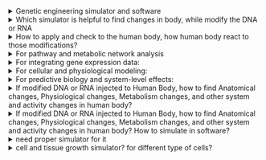 <details>
  <summary>Genetic engineering simulator and software</summary>

Genetic engineering simulators and software tools are designed to aid in the design, simulation, and analysis of genetic modifications. Here are some popular options across different applications:

### 1. **Gene Design and Cloning Tools**
- [**Benchling**](https://www.benchling.com/): A comprehensive platform for life sciences R&D that offers tools for sequence design, CRISPR guide design, and molecular cloning.
- [**SnapGene**](https://www.snapgene.com/): Allows for the visualization, simulation, and documentation of molecular biology procedures, including cloning and PCR.
- [**Geneious**](https://www.geneious.com/): Provides an integrated suite of tools for molecular biology and NGS analysis.

### 2. **CRISPR Design Tools**
- [**CRISPR-Cas9**](https://www.idtdna.com/site/order/designtool/index/CRISPR_SEQUENCE): Tools like CRISPRdirect and CHOPCHOP provide resources for designing guide RNAs for CRISPR experiments.
- **Benchling CRISPR**: Offers design and analysis of CRISPR experiments within the Benchling platform.

### 3. **Pathway and Genome Engineering**
- [**CellDesigner**](https://www.celldesigner.org/): A modeling tool for biochemical networks that allows users to draw, simulate, and analyze gene-regulatory and biochemical networks.
- [**SynBioCAD**](https://synbio-tech.com/services/): A tool for synthetic biology and metabolic engineering, facilitating the design and simulation of genetic circuits and pathways.

### 4. **Bioinformatics and Sequence Analysis**
- [**Biopython**](https://biopython.org/): An open-source collection of tools for biological computation written in Python.
- [**BLAST (Basic Local Alignment Search Tool)**](https://blast.ncbi.nlm.nih.gov/Blast.cgi): Helps find regions of similarity between biological sequences, useful for identifying gene function and evolutionary relationships.

### 5. **Simulation and Modeling**
- [**COPASI (Complex Pathway Simulator)**](https://copasi.org/): A software application for modeling and simulation of biochemical networks and their dynamics.
- [**PySCeS (Python Simulator for Cellular Systems)**](https://pysces.sourceforge.net/): A Python-based simulator for the analysis of cellular systems and biochemical networks.

### 6. **Metabolic Engineering**
- [**COBRA Toolbox**](https://opencobra.github.io/cobratoolbox/stable/index.html): MATLAB-based software for constraint-based reconstruction and analysis of biological networks.
- [**KBase**](https://www.kbase.us/): An integrated, extensible system designed to help users predict and understand the function of biological systems.

### 7. **Whole-Genome Synthesis and Assembly**
- [**Gibson Assembly® Software**](https://nebuilder.neb.com/): Facilitates the design and assembly of large DNA constructs using the Gibson Assembly method.

### 8. **Education and Outreach**
- [**Genome Compiler**](https://scolary.com/tools/genome-compiler): An intuitive genetic design platform that allows for the visualization and manipulation of genetic sequences.

### Choosing the Right Tool
The best tool for you will depend on the specific needs of your project, such as the type of organism you are working with, the complexity of the genetic modifications, and whether you need to integrate with other lab management tools. Many of these platforms offer free trials or academic licenses, so you can explore them to find the best fit for your needs.



</details>

<details>
  <summary>Which simulator is helpful to find changes in body, while modify the DNA or RNA</summary>

For simulating the effects of DNA or RNA modifications on an organism's body, several specialized tools and simulators can help predict and analyze the biological impact. These tools often focus on gene expression, protein function, metabolic pathways, and whole-body physiological responses. Here are some advanced options that might be useful:

### 1. [**COPASI (Complex Pathway Simulator)**](https://copasi.org/)
- **Features**: COPASI is used for simulating and analyzing biochemical networks. It can model gene expression, metabolic networks, and signaling pathways, which helps predict how genetic modifications might affect cellular functions.
- **Applications**: Suitable for detailed pathway analysis and understanding the impact of genetic changes on metabolic functions.

### 2. [**CellDesigner**](https://www.celldesigner.org/)
- **Features**: CellDesigner allows the construction and simulation of complex biological networks, including gene regulatory networks and metabolic pathways. It can visualize the dynamic changes in these networks.
- **Applications**: Useful for visualizing and simulating the impact of DNA/RNA modifications on cellular and metabolic processes.

### 3. [**Cytoscape**](https://cytoscape.org/)
- **Features**: Cytoscape is an open-source software platform for visualizing complex networks and integrating these with various types of data. It is often used for gene expression and pathway analysis.
- **Applications**: Ideal for integrating genetic modification data with biological networks to predict changes in cellular behavior.

### 4. [**GeneNet**](https://strimmerlab.github.io/software/genenet/)
- **Features**: GeneNet provides tools for modeling and simulating genetic and metabolic networks. It includes capabilities for network inference and dynamic simulation.
- **Applications**: Helps predict the impact of genetic modifications on metabolic and regulatory networks.

### 5. [**Virtual Cell (VCell)**](https://vcell.org/)
- **Features**: VCell is a computational framework for modeling and simulating cell biology. It can model biochemical reactions and cellular processes at multiple scales.
- **Applications**: Used for understanding the effects of genetic modifications on cellular physiology.

### 6. [**SimBiology (MATLAB)**](https://in.mathworks.com/products/simbiology.html)
- **Features**: SimBiology provides a graphical environment and programmatic tools for modeling, simulating, and analyzing dynamic systems, including pharmacokinetic/pharmacodynamic (PK/PD) models and systems biology models.
- **Applications**: Useful for modeling the effects of genetic changes on drug responses and cellular dynamics.

### 7. [**KBase**](https://www.kbase.us/)
- **Features**: KBase is an integrated platform for predictive biology, allowing users to build models of cellular and metabolic functions and simulate the impact of genetic changes.
- **Applications**: Suitable for predicting changes in metabolic pathways and understanding the system-level effects of genetic modifications.

### 8. [**SBML (Systems Biology Markup Language) Tools**](https://sbml.org/)
- **Features**: A range of tools that support SBML, such as COPASI, VCell, and others, enable the creation and simulation of computational models of biological processes.
- **Applications**: Facilitates detailed simulation and analysis of genetic and biochemical networks.

### Choosing the Right Tool
The best choice depends on the specific requirements of your project:

- **For pathway and metabolic network analysis**: COPASI, CellDesigner, and GeneNet are excellent choices.
- **For integrating gene expression data**: Cytoscape is a powerful tool.
- **For cellular and physiological modeling**: VCell and SimBiology offer comprehensive frameworks.
- **For predictive biology and system-level effects**: KBase provides extensive resources.

These tools often require some level of expertise in computational biology and bioinformatics. Many of them offer tutorials and documentation to help users get started. Additionally, some platforms like SimBiology and KBase offer more user-friendly interfaces and comprehensive support, which can be beneficial for beginners.

</details>

<details>
<summary>How to apply and check to the human body, how human body react to those modifications?</summary>



To apply and check how the human body reacts to genetic modifications, a multi-step process involving computational tools, experimental validation, and ethical considerations is necessary. Here’s a detailed approach:

### 1. **In Silico Modeling and Simulation**
Start with computational tools to predict the effects of genetic modifications:

- **Pathway Analysis**: Use tools like **COPASI** and **CellDesigner** to model the biochemical pathways affected by the genetic modifications.
- **Gene Expression Analysis**: Use tools like **Cytoscape** to integrate gene expression data and predict changes in cellular behavior.
- **Whole-Body Simulation**: Platforms like **Physiome Model Repository** can be used for multi-scale modeling of human physiology.

### 2. **In Vitro Studies**
Validate the computational predictions using cell cultures:

- **CRISPR-Cas9**: Apply CRISPR technology to make the genetic modifications in human cell lines.
- **Gene Expression Profiling**: Use RNA sequencing (RNA-Seq) to analyze changes in gene expression.
- **Functional Assays**: Perform biochemical assays to check for changes in protein activity, metabolic flux, and cellular functions.

### 3. **In Vivo Studies**
For a more comprehensive understanding, animal models are often used before human trials:

- **Transgenic Models**: Create genetically modified animals (like mice) that carry the same modifications.
- **Phenotypic Analysis**: Study the physiological and behavioral changes in these models.
- **Toxicology Studies**: Assess the safety and potential side effects.

### 4. **Ex Vivo Studies**
Using human tissues and organoids can provide insights closer to actual human reactions:

- **Organoids and Tissue Engineering**: Grow human tissues or organoids with the genetic modifications.
- **Functional Testing**: Analyze how these tissues/organoids behave and respond to various stimuli.

### 5. **Clinical Trials**
The final step involves testing in humans, which is done in tightly regulated phases:

- **Phase 0 and I Trials**: Small groups of healthy volunteers or patients receive the modification to assess safety, dosage, and side effects.
- **Phase II Trials**: A larger group of patients to assess the efficacy and further evaluate safety.
- **Phase III Trials**: Large-scale testing to confirm effectiveness, monitor side effects, and compare with standard treatments.
- **Phase IV Trials**: Post-marketing studies to gather more information on risks, benefits, and optimal use.

### Ethical and Regulatory Considerations
Throughout this process, ethical and regulatory approvals are crucial:

- **Institutional Review Boards (IRB)**: Ensure ethical standards are met in clinical research.
- **Regulatory Agencies**: Obtain approval from bodies like the FDA (Food and Drug Administration) in the USA or EMA (European Medicines Agency) in Europe.
- **Informed Consent**: Ensure participants are fully informed about the study and provide consent.

### Specific Tools and Platforms for Human Application
- **SimBiology (MATLAB)**: For pharmacokinetic/pharmacodynamic (PK/PD) modeling.
- **Human Physiome Project**: For comprehensive models of human body systems.
- **KBase**: For integrated predictive biology and system-level analysis.

### Steps to Apply and Check Genetic Modifications
1. **Design the Modification**: Use bioinformatics tools to design and simulate the genetic modification.
2. **Validate In Silico Predictions**: Conduct in vitro experiments to validate predictions.
3. **Perform Animal Testing**: Use animal models to study systemic effects and safety.
4. **Use Human Tissues/Organoids**: Study human-like systems in controlled environments.
5. **Conduct Clinical Trials**: Progress through phases of clinical trials with rigorous monitoring.
6. **Analyze Data**: Use statistical and computational tools to analyze results and refine models.

### Conclusion
By combining computational simulations with rigorous experimental validation and ethical clinical trials, we can systematically assess how genetic modifications impact the human body. This approach ensures both the efficacy and safety of genetic engineering applications in humans.

</details>

<details>
  <summary>For pathway and metabolic network analysis</summary>

Pathway and metabolic network analysis are essential tools in systems biology and bioinformatics. They help understand the complex interactions and biochemical pathways within a cell or organism. Here are the key steps and tools involved in pathway and metabolic network analysis:

### Key Steps in Pathway and Metabolic Network Analysis

1. **Data Collection**:
   - Gather experimental data, such as gene expression profiles, metabolomics data, or proteomics data.
   - Use databases like KEGG, Reactome, BioCyc, and MetaCyc to obtain pathway and metabolic network information.

2. **Data Preprocessing**:
   - Normalize and preprocess the data to ensure it is suitable for analysis.
   - Filter out noise and irrelevant data points.

3. **Mapping to Pathways**:
   - Map the experimental data to known pathways using tools like KEGG Mapper or Reactome Pathway Browser.
   - Identify which genes, proteins, or metabolites are involved in specific pathways.

4. **Network Construction**:
   - Construct a metabolic network using the mapped data. Nodes represent metabolites, genes, or proteins, and edges represent biochemical reactions.
   - Use software like Cytoscape or NetworkX to visualize and analyze the network.

5. **Network Analysis**:
   - Perform topological analysis to understand the structure and properties of the network (e.g., centrality, modularity, and shortest paths).
   - Identify key nodes and interactions that play significant roles in the network.

6. **Pathway Enrichment Analysis**:
   - Conduct enrichment analysis to determine if certain pathways are overrepresented in your data.
   - Use tools like GSEA (Gene Set Enrichment Analysis) or DAVID (Database for Annotation, Visualization, and Integrated Discovery).

7. **Dynamic Simulation and Modeling**:
   - Build dynamic models to simulate the behavior of metabolic networks over time.
   - Use software like COPASI (COmplex PAthway SImulator) or CellDesigner for kinetic modeling and simulation.

8. **Validation and Interpretation**:
   - Validate findings using additional experimental data or literature.
   - Interpret the biological significance of the results in the context of the research question.

### Tools for Pathway and Metabolic Network Analysis

1. **KEGG (Kyoto Encyclopedia of Genes and Genomes)**:
   - Provides comprehensive pathway maps and tools for pathway mapping and enrichment analysis.
   - [KEGG Mapper](https://www.genome.jp/kegg/mapper.html)

2. **Reactome**:
   - A database of biological pathways, offering tools for pathway browsing and analysis.
   - [Reactome Pathway Browser](https://reactome.org/PathwayBrowser/)

3. **BioCyc and MetaCyc**:
   - Databases of metabolic pathways and genomes from various organisms.
   - [BioCyc](https://biocyc.org/), [MetaCyc](https://metacyc.org/)

4. **Cytoscape**:
   - An open-source software platform for visualizing complex networks and integrating them with attribute data.
   - [Cytoscape](https://cytoscape.org/)

5. **NetworkX**:
   - A Python library for the creation, manipulation, and study of complex networks.
   - [NetworkX](https://networkx.github.io/)

6. **GSEA (Gene Set Enrichment Analysis)**:
   - A computational method to determine if a predefined set of genes shows statistically significant differences between two biological states.
   - [GSEA](https://www.gsea-msigdb.org/gsea/index.jsp)

7. **DAVID (Database for Annotation, Visualization, and Integrated Discovery)**:
   - Provides a comprehensive set of functional annotation tools for understanding the biological meaning behind large lists of genes.
   - [DAVID](https://david.ncifcrf.gov/)

8. **COPASI (COmplex PAthway SImulator)**:
   - A software application for the simulation and analysis of biochemical networks and their dynamics.
   - [COPASI](http://copasi.org/)

9. **CellDesigner**:
   - A modeling tool for biochemical networks that allows graphical representation and simulation.
   - [CellDesigner](http://www.celldesigner.org/)

### Practical Workflow Example

1. **Obtain experimental data** (e.g., gene expression data from RNA-Seq).
2. **Preprocess the data** to filter out noise and normalize expression levels.
3. **Map the data to pathways** using KEGG Mapper or Reactome Pathway Browser.
4. **Construct a metabolic network** using Cytoscape, integrating the pathway information.
5. **Analyze network topology** to identify key nodes and interactions using NetworkX.
6. **Perform pathway enrichment analysis** with GSEA or DAVID to find overrepresented pathways.
7. **Simulate the network dynamics** using COPASI to understand temporal behavior.
8. **Validate findings** through additional experiments or literature review.

By following these steps and utilizing the appropriate tools, you can conduct comprehensive pathway and metabolic network analyses to uncover insights into the biological processes underlying your data.
</details>

<details>
  <summary>For integrating gene expression data:</summary>
  Integrating gene expression data into pathway and metabolic network analysis is a critical step in understanding the functional implications of gene regulation. Here's a detailed guide on how to effectively integrate gene expression data into such analyses:

### Steps for Integrating Gene Expression Data

1. **Data Collection and Preprocessing**:
   - **Collect Gene Expression Data**: Obtain gene expression profiles from experiments like RNA-Seq or microarrays.
   - **Preprocess Data**: Normalize the data (e.g., using TPM, RPKM, or DESeq2 for RNA-Seq data) to ensure comparability across samples. Filter out low-expression genes.

2. **Differential Expression Analysis**:
   - **Identify Differentially Expressed Genes (DEGs)**: Use tools like DESeq2, edgeR, or limma to determine which genes are significantly upregulated or downregulated under different conditions.

3. **Mapping to Pathways**:
   - **Map DEGs to Pathways**: Use databases like KEGG, Reactome, or MetaCyc to find which pathways are associated with your DEGs. Tools like KEGG Mapper and Reactome Pathway Browser can facilitate this process.

4. **Network Construction and Integration**:
   - **Construct a Gene Co-expression Network**: Use tools like WGCNA (Weighted Gene Co-expression Network Analysis) to identify modules of co-expressed genes.
   - **Integrate with Metabolic Networks**: Incorporate the gene expression data into existing metabolic networks to see how changes in gene expression affect metabolic pathways. Cytoscape can be used to overlay gene expression data onto pathway maps.

5. **Pathway Enrichment Analysis**:
   - **Perform Enrichment Analysis**: Determine if specific pathways are overrepresented among the DEGs using tools like GSEA (Gene Set Enrichment Analysis) or DAVID.
   - **Visualize Enrichment Results**: Use bar plots, dot plots, or network diagrams to visualize which pathways are significantly enriched.

6. **Dynamic Simulation and Modeling**:
   - **Simulate Pathway Dynamics**: Use tools like COPASI to model the impact of changes in gene expression on metabolic fluxes and pathway activities.
   - **Identify Key Regulatory Points**: Determine which genes or reactions are critical control points in the pathways.

7. **Validation and Interpretation**:
   - **Validate Results**: Use independent datasets, qPCR, or literature to validate the findings.
   - **Biological Interpretation**: Integrate the results into the broader biological context, understanding how gene expression changes drive cellular behavior.

### Tools for Integrating Gene Expression Data

1. **DESeq2**:
   - For differential gene expression analysis in RNA-Seq data.
   - [DESeq2](https://bioconductor.org/packages/release/bioc/html/DESeq2.html)

2. **edgeR**:
   - For differential expression analysis of RNA-Seq data.
   - [edgeR](https://bioconductor.org/packages/release/bioc/html/edgeR.html)

3. **limma**:
   - For differential expression analysis, especially in microarray data.
   - [limma](https://bioconductor.org/packages/release/bioc/html/limma.html)

4. **KEGG Mapper**:
   - To map gene expression data to KEGG pathways.
   - [KEGG Mapper](https://www.genome.jp/kegg/mapper.html)

5. **Reactome Pathway Browser**:
   - To visualize gene expression data in the context of Reactome pathways.
   - [Reactome Pathway Browser](https://reactome.org/PathwayBrowser/)

6. **Cytoscape**:
   - For network visualization and integration of gene expression data.
   - [Cytoscape](https://cytoscape.org/)

7. **WGCNA (Weighted Gene Co-expression Network Analysis)**:
   - For constructing gene co-expression networks.
   - [WGCNA](https://horvath.genetics.ucla.edu/html/CoexpressionNetwork/Rpackages/WGCNA/)

8. **GSEA (Gene Set Enrichment Analysis)**:
   - For pathway enrichment analysis.
   - [GSEA](https://www.gsea-msigdb.org/gsea/index.jsp)

9. **DAVID (Database for Annotation, Visualization, and Integrated Discovery)**:
   - For functional annotation and pathway enrichment analysis.
   - [DAVID](https://david.ncifcrf.gov/)

10. **COPASI (COmplex PAthway SImulator)**:
    - For dynamic simulation and modeling of biochemical networks.
    - [COPASI](http://copasi.org/)

### Practical Workflow Example

1. **Obtain RNA-Seq Data**:
   - Perform RNA-Seq experiments and obtain raw read counts.
   - Normalize data using DESeq2 or edgeR.

2. **Identify DEGs**:
   - Conduct differential expression analysis to identify upregulated and downregulated genes.

3. **Map DEGs to Pathways**:
   - Use KEGG Mapper to map DEGs to metabolic and signaling pathways.

4. **Construct and Integrate Networks**:
   - Build a gene co-expression network with WGCNA.
   - Overlay gene expression data onto metabolic networks using Cytoscape.

5. **Enrichment Analysis**:
   - Use GSEA or DAVID to find overrepresented pathways among the DEGs.

6. **Simulate Pathway Dynamics**:
   - Model the effects of gene expression changes on pathway activities using COPASI.

7. **Validate and Interpret Results**:
   - Validate key findings through additional experiments.
   - Interpret the biological significance in the context of the research question.

By following these steps and utilizing the appropriate tools, you can effectively integrate gene expression data into pathway and metabolic network analyses, providing deeper insights into the biological processes underlying your data.
</details>


<details>
  <summary>For cellular and physiological modeling:</summary>
  Cellular and physiological modeling involves creating computational models that simulate the behavior of cells and tissues to understand their functions and interactions. These models can range from detailed simulations of biochemical networks within a single cell to complex representations of entire organs or systems.

### Steps for Cellular and Physiological Modeling

1. **Define the Biological Problem**:
   - Clearly state the research question or biological phenomenon you want to model (e.g., cell cycle regulation, signal transduction, organ function).

2. **Data Collection**:
   - Gather relevant experimental data (e.g., gene expression, protein concentrations, metabolic fluxes).
   - Use databases like BioModels, KEGG, and Reactome for pathway and network information.

3. **Model Construction**:
   - **Choose the Modeling Approach**: Select an appropriate modeling framework (e.g., deterministic, stochastic, agent-based).
     - **Deterministic Models**: Use ordinary differential equations (ODEs) for systems where the behavior is well-defined and predictable.
     - **Stochastic Models**: Use for systems with inherent randomness, employing methods like Gillespie’s algorithm.
     - **Agent-Based Models**: Simulate interactions of individual agents (cells) to observe emergent behaviors.
   - **Define Model Components**: Identify key components (e.g., genes, proteins, metabolites) and their interactions.
   - **Parameter Estimation**: Determine parameters (e.g., reaction rates, binding affinities) from literature or experimental data.

4. **Model Implementation**:
   - **Software Tools**: Use specialized software for model implementation.
     - **COPASI**: For constructing and simulating biochemical networks.
     - **CellDesigner**: For graphical representation and simulation of biochemical networks.
     - **SBML (Systems Biology Markup Language)**: A standard for representing computational models.
     - **COMSOL Multiphysics**: For multiphysics simulations, including cellular and tissue models.
     - **VCell (Virtual Cell)**: For modeling and simulation of cell biology.
   - **Programming Languages**: Implement models using programming languages like MATLAB, Python, or R if custom solutions are needed.

5. **Simulation and Analysis**:
   - **Run Simulations**: Execute simulations to observe the system’s behavior under different conditions.
   - **Sensitivity Analysis**: Identify which parameters have the most significant impact on model outcomes.
   - **Parameter Optimization**: Adjust model parameters to fit experimental data.

6. **Model Validation**:
   - **Compare with Experimental Data**: Validate model predictions against independent experimental results.
   - **Refine the Model**: Iterate the model based on validation outcomes to improve accuracy.

7. **Interpretation and Prediction**:
   - **Biological Insights**: Interpret the simulation results to gain insights into the biological system.
   - **Hypothesis Generation**: Use the model to generate new hypotheses for further experimental testing.
   - **Predictive Modeling**: Make predictions about system behavior under untested conditions or perturbations.

8. **Documentation and Sharing**:
   - **Document the Model**: Provide detailed documentation of model components, parameters, and assumptions.
   - **Share the Model**: Publish the model in repositories like BioModels or share it in standard formats like SBML.

### Tools for Cellular and Physiological Modeling

1. **COPASI**:
   - A tool for modeling and simulation of biochemical networks.
   - [COPASI](http://copasi.org/)

2. **CellDesigner**:
   - Software for graphical representation and simulation of biochemical networks.
   - [CellDesigner](http://www.celldesigner.org/)

3. **BioModels Database**:
   - A repository of published, peer-reviewed computational models.
   - [BioModels](https://www.ebi.ac.uk/biomodels/)

4. **SBML (Systems Biology Markup Language)**:
   - A standard for representing computational models in systems biology.
   - [SBML](http://sbml.org/)

5. **COMSOL Multiphysics**:
   - A platform for multiphysics simulations, including cellular and tissue modeling.
   - [COMSOL](https://www.comsol.com/)

6. **VCell (Virtual Cell)**:
   - Software for modeling and simulation of cell biology.
   - [VCell](http://vcell.org/)

7. **MATLAB**:
   - A programming environment for numerical computing, widely used for modeling and simulation.
   - [MATLAB](https://www.mathworks.com/products/matlab.html)

8. **Python**:
   - A versatile programming language with libraries like SciPy, NumPy, and PySB for modeling and simulation.
   - [Python](https://www.python.org/)

9. **R**:
   - A programming language for statistical computing and graphics, useful for data analysis and modeling.
   - [R](https://www.r-project.org/)

### Practical Workflow Example

1. **Define the Problem**:
   - Investigate the dynamics of the p53-MDM2 feedback loop in cell cycle regulation.

2. **Data Collection**:
   - Collect data on p53 and MDM2 protein levels, reaction rates from literature.

3. **Model Construction**:
   - Choose a deterministic approach using ODEs.
   - Define interactions between p53 and MDM2, including synthesis, degradation, and feedback loops.

4. **Model Implementation**:
   - Use COPASI to construct and parameterize the model based on collected data.

5. **Simulation and Analysis**:
   - Run simulations to observe the oscillatory behavior of p53 and MDM2.
   - Perform sensitivity analysis to identify critical parameters.

6. **Model Validation**:
   - Validate the model against experimental time-course data of p53 and MDM2 levels.
   - Refine the model as needed.

7. **Interpretation and Prediction**:
   - Interpret how the feedback loop regulates the cell cycle.
   - Predict the impact of genetic mutations on the p53-MDM2 dynamics.

8. **Documentation and Sharing**:
   - Document the model, including equations and parameter values.
   - Share the model in the BioModels database.

By following these steps and utilizing the appropriate tools, you can create robust cellular and physiological models to explore complex biological systems and gain valuable insights into their functions and behaviors. 

</details>

<details>
  <summary>For predictive biology and system-level effects: </summary>
  Predictive biology aims to forecast the behavior of biological systems under various conditions using computational models and data analysis. By integrating large-scale datasets and employing sophisticated modeling techniques, researchers can predict system-level effects, such as responses to drugs, genetic modifications, or environmental changes.

### Steps for Predictive Biology and System-Level Effects

1. **Define the Research Objective**:
   - Clearly state the goal of the predictive model (e.g., predicting drug response, disease progression, or metabolic fluxes).

2. **Data Collection and Integration**:
   - **Obtain Diverse Datasets**: Gather genomic, transcriptomic, proteomic, metabolomic, and phenotypic data.
   - **Integrate Data**: Use platforms like OmicsIntegrator or Mergeomics to combine different types of omics data.

3. **Data Preprocessing**:
   - **Normalize and Filter**: Standardize data across different sources and remove noise.
   - **Feature Selection**: Identify relevant features using statistical methods or machine learning algorithms.

4. **Model Selection and Construction**:
   - **Choose the Appropriate Model**: Select from statistical models, machine learning models, or mechanistic models depending on the objective.
     - **Statistical Models**: Use regression models, Bayesian networks, or structural equation models.
     - **Machine Learning Models**: Employ algorithms like random forests, support vector machines, neural networks, or deep learning.
     - **Mechanistic Models**: Use ODEs, PDEs, or agent-based models for detailed biological processes.
   - **Define Model Parameters**: Determine the parameters and initial conditions based on experimental data or literature.

5. **Model Training and Validation**:
   - **Training**: Train the model using a portion of the data while avoiding overfitting.
   - **Cross-Validation**: Use techniques like k-fold cross-validation to assess model performance.
   - **Validation**: Validate the model with independent datasets or experimental results.

6. **Simulation and Prediction**:
   - **Run Simulations**: Use the model to simulate biological scenarios (e.g., drug treatments, genetic modifications).
   - **Predict Outcomes**: Predict system-level effects such as changes in gene expression, protein levels, or metabolic fluxes.

7. **Model Interpretation and Analysis**:
   - **Interpret Results**: Analyze the predictions to understand underlying biological mechanisms.
   - **Identify Key Drivers**: Use sensitivity analysis or feature importance methods to identify key factors driving the predictions.

8. **Hypothesis Generation and Testing**:
   - **Generate Hypotheses**: Formulate new hypotheses based on model predictions.
   - **Experimental Validation**: Design and conduct experiments to test the predictions and refine the model.

9. **Documentation and Sharing**:
   - **Document the Model**: Provide comprehensive documentation of model assumptions, parameters, and results.
   - **Share the Model**: Publish the model in repositories like BioModels or share it in standard formats like SBML.

### Tools for Predictive Biology and System-Level Effects

1. **OmicsIntegrator**:
   - For integrating multi-omics data and constructing networks.
   - [OmicsIntegrator](https://github.com/fraenkel-lab/OmicsIntegrator)

2. **Mergeomics**:
   - For multi-omics data integration and pathway analysis.
   - [Mergeomics](https://mergeomics.github.io/)

3. **BioModels Database**:
   - A repository for published, peer-reviewed computational models.
   - [BioModels](https://www.ebi.ac.uk/biomodels/)

4. **SBML (Systems Biology Markup Language)**:
   - A standard format for representing computational models.
   - [SBML](http://sbml.org/)

5. **Cytoscape**:
   - For network visualization and integration of multi-omics data.
   - [Cytoscape](https://cytoscape.org/)

6. **SciPy and NumPy**:
   - Python libraries for numerical computations and data analysis.
   - [SciPy](https://www.scipy.org/), [NumPy](https://numpy.org/)

7. **scikit-learn**:
   - A Python library for machine learning and data mining.
   - [scikit-learn](https://scikit-learn.org/stable/)

8. **TensorFlow and PyTorch**:
   - Libraries for building and training deep learning models.
   - [TensorFlow](https://www.tensorflow.org/), [PyTorch](https://pytorch.org/)

9. **MATLAB**:
   - A programming environment for numerical computing and modeling.
   - [MATLAB](https://www.mathworks.com/products/matlab.html)

10. **COPASI**:
    - For constructing and simulating biochemical networks.
    - [COPASI](http://copasi.org/)

11. **COMSOL Multiphysics**:
    - A platform for multiphysics simulations, including cellular and tissue models.
    - [COMSOL](https://www.comsol.com/)

12. **R**:
    - A programming language for statistical computing and graphics.
    - [R](https://www.r-project.org/)

### Practical Workflow Example

1. **Define the Objective**:
   - Predict the response of cancer cells to a new chemotherapy drug.

2. **Data Collection and Integration**:
   - Collect genomic, transcriptomic, and proteomic data from treated and untreated cancer cells.
   - Integrate the datasets using OmicsIntegrator.

3. **Data Preprocessing**:
   - Normalize the data and filter out irrelevant features.
   - Use feature selection to identify the most informative genes and proteins.

4. **Model Selection and Construction**:
   - Choose a machine learning model, such as a random forest or neural network.
   - Define model parameters based on experimental data.

5. **Model Training and Validation**:
   - Train the model using a portion of the integrated data.
   - Validate the model using cross-validation and independent datasets.

6. **Simulation and Prediction**:
   - Run simulations to predict cell response under different drug concentrations and treatment schedules.
   - Predict changes in gene expression and protein levels.

7. **Model Interpretation and Analysis**:
   - Analyze the model predictions to identify key pathways and genes involved in drug response.
   - Perform sensitivity analysis to determine the most critical factors.

8. **Hypothesis Generation and Testing**:
   - Generate hypotheses about potential resistance mechanisms or combination therapies.
   - Design experiments to test these hypotheses and validate the model predictions.

9. **Documentation and Sharing**:
   - Document the model, including assumptions, parameters, and validation results.
   - Share the model in the BioModels database or as an SBML file.

By following these steps and utilizing the appropriate tools, you can create predictive models that provide insights into system-level effects and guide experimental design in biology and medicine.
</details>


<details>
  <summary>If modified DNA or RNA injected to Human Body, how to find Anatomical changes, Physiological changes, Metabolism changes, and other system and activity changes in human body?</summary>
  Injecting modified DNA or RNA into the human body can result in a wide range of anatomical, physiological, metabolic, and systemic changes. To comprehensively study and monitor these changes, a multi-faceted approach involving various methodologies and technologies is essential. Here is a detailed guide on how to find these changes:

### 1. Anatomical Changes

**Imaging Techniques**:
- **MRI (Magnetic Resonance Imaging)**: Provides detailed images of soft tissues, useful for detecting structural changes in organs and tissues.
- **CT Scan (Computed Tomography)**: Offers cross-sectional images of the body, helpful for identifying changes in bone and tissue structure.
- **Ultrasound**: Uses sound waves to visualize organs and tissues, useful for real-time monitoring of anatomical changes.
- **PET Scan (Positron Emission Tomography)**: Detects metabolic activity changes that might indicate anatomical alterations.

### 2. Physiological Changes

**Vital Signs Monitoring**:
- **Heart Rate and Blood Pressure**: Continuous monitoring to detect changes in cardiovascular function.
- **Respiratory Rate and Oxygen Saturation**: Monitored to identify changes in respiratory function.

**Electrophysiological Studies**:
- **EEG (Electroencephalogram)**: Measures electrical activity in the brain to detect changes in neural function.
- **ECG (Electrocardiogram)**: Monitors heart electrical activity to identify changes in cardiac function.

**Functional Testing**:
- **Pulmonary Function Tests**: Measure lung function to detect changes in respiratory physiology.
- **Exercise Stress Tests**: Assess cardiovascular response to physical activity.

### 3. Metabolic Changes

**Metabolomics**:
- **Mass Spectrometry (MS)**: Identifies and quantifies metabolites in biological samples, providing insights into metabolic changes.
- **NMR Spectroscopy (Nuclear Magnetic Resonance)**: Analyzes metabolic profiles and detects changes in metabolite concentrations.

**Blood and Urine Analysis**:
- **Biochemical Assays**: Measure levels of glucose, lipids, hormones, and other metabolic markers.
- **Hormone Panels**: Assess changes in endocrine function.

### 4. System and Activity Changes

**Gene Expression Analysis**:
- **RNA-Seq (RNA Sequencing)**: Quantifies changes in gene expression levels across different tissues.
- **qPCR (Quantitative Polymerase Chain Reaction)**: Measures specific gene expression changes.

**Proteomics**:
- **Mass Spectrometry**: Identifies and quantifies changes in protein expression and modifications.
- **Western Blotting**: Detects specific proteins to understand functional changes.

**Pathway and Network Analysis**:
- **Bioinformatics Tools**: Integrate gene, protein, and metabolite data to analyze changes in biological pathways and networks (e.g., KEGG Mapper, Reactome).
- **Network Analysis Software**: Use Cytoscape to visualize and analyze changes in biological networks.

**Functional Assays**:
- **Cell Viability and Proliferation Assays**: Assess the impact on cell health and growth.
- **Apoptosis Assays**: Measure rates of programmed cell death.

**Behavioral Studies**:
- **Cognitive and Motor Function Tests**: Assess changes in brain function and motor skills.
- **Behavioral Monitoring**: Observe changes in behavior, activity levels, and response to stimuli.

### Practical Workflow Example

1. **Pre-Injection Baseline Data Collection**:
   - Perform baseline imaging (MRI, CT, etc.).
   - Record baseline physiological data (heart rate, blood pressure, etc.).
   - Collect blood and urine samples for baseline metabolic profiling.
   - Conduct baseline gene expression and proteomics analysis.

2. **Injection of Modified DNA/RNA**:
   - Administer the modified DNA/RNA under controlled conditions.
   - Monitor immediate responses (e.g., allergic reactions, inflammation).

3. **Post-Injection Monitoring**:
   - **Short-Term Monitoring (days to weeks)**:
     - Perform frequent imaging to detect early anatomical changes.
     - Continuously monitor vital signs and physiological parameters.
     - Collect blood and urine samples periodically for metabolic analysis.
     - Conduct gene expression and proteomics analysis at multiple time points.

   - **Long-Term Monitoring (weeks to months)**:
     - Repeat imaging studies to track anatomical changes over time.
     - Conduct regular physiological tests (e.g., pulmonary function, ECG).
     - Perform periodic metabolomics and proteomics analysis.
     - Monitor for any long-term behavioral and cognitive changes.

4. **Data Analysis and Interpretation**:
   - Integrate data from imaging, physiological monitoring, and omics analyses.
   - Use bioinformatics tools to analyze changes in pathways and networks.
   - Interpret findings in the context of the research objective.

5. **Validation and Hypothesis Testing**:
   - Validate key findings with additional experimental or clinical studies.
   - Formulate new hypotheses based on observed changes and test them experimentally.

By following this comprehensive approach, you can systematically identify and analyze anatomical, physiological, metabolic, and system-level changes resulting from the injection of modified DNA or RNA into the human body. This will help in understanding the biological impacts and potential therapeutic benefits or risks of such interventions.
</details>

<details>
  <summary>If modified DNA or RNA injected to Human Body, how to find Anatomical changes, Physiological changes, Metabolism changes, and other system and activity changes in human body? How to simulate in software?</summary>
  To study and simulate the impact of modified DNA or RNA injections on anatomical, physiological, metabolic, and systemic changes in the human body, a combination of experimental methods and computational modeling is employed. Here's a step-by-step guide on how to approach these investigations both in experimental and computational contexts:

### Experimental Approach

#### 1. Anatomical Changes
**Imaging Techniques**:
- **MRI (Magnetic Resonance Imaging)**: Provides detailed images of soft tissues and can help detect structural changes.
- **CT Scan (Computed Tomography)**: Offers cross-sectional images to identify anatomical alterations.
- **Ultrasound**: Useful for real-time monitoring of anatomical changes.
- **PET Scan (Positron Emission Tomography)**: Can visualize changes in metabolic activity that might correlate with anatomical changes.

**Monitoring**:
- **Regular Imaging**: Schedule periodic imaging sessions to monitor anatomical changes over time.

#### 2. Physiological Changes
**Vital Signs Monitoring**:
- **Heart Rate and Blood Pressure**: Continuous monitoring can detect cardiovascular changes.
- **Respiratory Rate and Oxygen Saturation**: Important for assessing changes in respiratory function.

**Electrophysiological Studies**:
- **EEG (Electroencephalogram)**: Measures brain activity to detect neural changes.
- **ECG (Electrocardiogram)**: Monitors cardiac electrical activity for changes.

**Functional Testing**:
- **Pulmonary Function Tests**: Assess lung function changes.
- **Exercise Stress Tests**: Evaluate cardiovascular responses to physical activity.

#### 3. Metabolic Changes
**Metabolomics**:
- **Mass Spectrometry (MS)**: Identifies and quantifies metabolic changes.
- **NMR Spectroscopy (Nuclear Magnetic Resonance)**: Analyzes changes in metabolite profiles.

**Blood and Urine Analysis**:
- **Biochemical Assays**: Measure changes in glucose, lipids, hormones, etc.
- **Hormone Panels**: Assess endocrine function changes.

#### 4. System and Activity Changes
**Gene Expression and Proteomics**:
- **RNA-Seq**: Quantifies changes in gene expression.
- **Mass Spectrometry for Proteomics**: Identifies changes in protein expression.

**Pathway and Network Analysis**:
- **Bioinformatics Tools**: Analyze changes in biological pathways and networks (e.g., KEGG, Reactome).

**Functional Assays**:
- **Cell Viability and Proliferation Assays**: Assess impacts on cell health and growth.
- **Apoptosis Assays**: Measure programmed cell death rates.

**Behavioral Studies**:
- **Cognitive and Motor Function Tests**: Assess changes in brain function and motor skills.

### Computational Simulation Approach

To simulate the impact of modified DNA or RNA injections, you can use various software tools to model biological processes and predict outcomes. Here’s how you can approach it:

#### 1. **Model Construction**
**Select the Modeling Framework**:
- **Deterministic Models**: Use ordinary differential equations (ODEs) for predictable systems.
- **Stochastic Models**: Apply if randomness plays a significant role (e.g., gene expression variability).
- **Agent-Based Models**: Model interactions among individual cells or molecules.

**Define Components**:
- **Molecular Interactions**: Include interactions between genes, proteins, and metabolites.
- **Pathways and Networks**: Model biological pathways affected by the modifications.

#### 2. **Software and Tools**
**Mechanistic Modeling**:
- **COPASI**: For constructing and simulating biochemical networks.
  - [COPASI](http://copasi.org/)

- **CellDesigner**: For graphical representation and simulation of biochemical networks.
  - [CellDesigner](http://www.celldesigner.org/)

**Machine Learning and Statistical Modeling**:
- **scikit-learn**: For building machine learning models to predict physiological and metabolic responses.
  - [scikit-learn](https://scikit-learn.org/stable/)

- **TensorFlow/PyTorch**: For deep learning models to predict complex biological outcomes.
  - [TensorFlow](https://www.tensorflow.org/), [PyTorch](https://pytorch.org/)

**Omics Data Integration**:
- **OmicsIntegrator**: For integrating multi-omics data and constructing predictive models.
  - [OmicsIntegrator](https://github.com/fraenkel-lab/OmicsIntegrator)

- **Mergeomics**: For multi-omics data integration and pathway analysis.
  - [Mergeomics](https://mergeomics.github.io/)

**Network Analysis**:
- **Cytoscape**: For visualizing and analyzing biological networks.
  - [Cytoscape](https://cytoscape.org/)

**Mathematical and Statistical Analysis**:
- **MATLAB**: For numerical simulations and custom modeling.
  - [MATLAB](https://www.mathworks.com/products/matlab.html)

- **R**: For statistical analysis and visualization of omics data.
  - [R](https://www.r-project.org/)

#### 3. **Simulation and Prediction**
**Run Simulations**:
- Simulate the biological effects of modified DNA/RNA on cellular processes.
- Evaluate different scenarios, such as varying doses or timing of injections.

**Predict System-Level Effects**:
- Use the model to predict how modifications will affect anatomical, physiological, and metabolic systems.
- Analyze the impact of these changes on overall system function and behavior.

#### 4. **Validation and Analysis**
**Model Validation**:
- Compare simulation results with experimental data.
- Refine the model based on discrepancies between predictions and observations.

**Data Integration and Interpretation**:
- Integrate results from simulations with experimental data for a comprehensive understanding.
- Use bioinformatics tools to analyze changes in biological pathways and networks.

### Practical Workflow Example

1. **Define Objective**:
   - Predict the impact of modified RNA on liver metabolism and systemic physiology.

2. **Collect Experimental Data**:
   - Obtain baseline data on liver function, metabolic profiles, and systemic physiological parameters.

3. **Construct Computational Model**:
   - Use COPASI to model liver metabolism and its interactions with systemic pathways.
   - Integrate omics data using OmicsIntegrator to refine the model.

4. **Run Simulations**:
   - Simulate the effect of modified RNA on liver metabolism and systemic physiology under various conditions.

5. **Validate Model**:
   - Compare simulation results with experimental data from post-injection studies.
   - Adjust the model based on validation results.

6. **Interpret Results**:
   - Analyze predicted changes in liver metabolism and systemic effects.
   - Identify potential biomarkers or therapeutic targets.

7. **Document and Share**:
   - Document the model, assumptions, and results.
   - Share the model in repositories or publish findings in scientific journals.

By combining experimental techniques with computational simulations, you can comprehensively study and predict the effects of modified DNA or RNA on various aspects of human biology. This integrated approach allows for a deeper understanding of the modifications' impact and guides further research or clinical applications.
</details>

<details>
  <summary>need proper simulator for it</summary>
  When looking for a simulator to study the effects of modified DNA or RNA on anatomical, physiological, metabolic, and systemic changes in the human body, you need to consider tools that cater to different aspects of biological modeling and simulation. Below is a list of specialized simulators and platforms that can help you address these requirements:

### 1. **COPASI (Complex Pathway Simulator)**

**Description**: COPASI is a software application designed for modeling, simulation, and analysis of biochemical networks and systems biology. It supports a variety of mathematical models including ODEs, SDEs, and discrete models.

**Features**:
- Simulate biochemical reactions and metabolic pathways.
- Perform sensitivity analysis and parameter estimation.
- Analyze steady-state and dynamic behaviors.

**Use Case**: Ideal for simulating the biochemical and metabolic effects of modified DNA/RNA on cellular pathways.

**Website**: [COPASI](http://copasi.org/)

### 2. **CellDesigner**

**Description**: CellDesigner is a graphical software tool for modeling and simulating biochemical networks. It allows users to visualize and analyze complex biological systems.

**Features**:
- Graphical interface for building and editing biological networks.
- Supports SBML (Systems Biology Markup Language) for model representation.
- Simulation of dynamic behaviors and analysis of network properties.

**Use Case**: Suitable for creating and visualizing detailed biochemical and signaling network models affected by genetic modifications.

**Website**: [CellDesigner](http://www.celldesigner.org/)

### 3. **VCell (Virtual Cell)**

**Description**: VCell provides tools for modeling and simulation of cellular processes, including spatial and temporal dynamics of biochemical reactions.

**Features**:
- Model spatially distributed biochemical networks and cellular processes.
- Simulate intracellular dynamics and interactions.
- Integrate experimental data with model predictions.

**Use Case**: Useful for studying the spatial and temporal effects of modified DNA/RNA within cellular contexts.

**Website**: [VCell](http://vcell.org/)

### 4. **COMSOL Multiphysics**

**Description**: COMSOL is a versatile simulation software platform that allows for multiphysics modeling, including biological processes. It supports various physical phenomena and can be used for detailed simulations of physiological systems.

**Features**:
- Multiphysics simulation capabilities (e.g., heat transfer, fluid dynamics).
- Customizable with user-defined equations and models.
- Integration with MATLAB for advanced simulations.

**Use Case**: Ideal for simulating complex physiological systems and their responses to genetic modifications.

**Website**: [COMSOL Multiphysics](https://www.comsol.com/comsol-multiphysics)

### 5. **BioModels Database**

**Description**: BioModels is a repository of peer-reviewed computational models of biological systems. It provides a wide range of models for various biological processes.

**Features**:
- Access to a collection of computational models in SBML format.
- Tools for searching and retrieving relevant models.
- Integration with various simulation tools.

**Use Case**: Useful for finding pre-existing models related to your biological system of interest and adapting them for simulations.

**Website**: [BioModels](https://www.ebi.ac.uk/biomodels/)

### 6. **PySB (Python Systems Biology)**

**Description**: PySB is a Python library for building and simulating mathematical models of biochemical systems. It allows for flexible model development and integration with other Python-based tools.

**Features**:
- Create and simulate models using a Python-based interface.
- Integration with tools like SciPy and NumPy for advanced computations.
- Generate simulations and analyze model outputs.

**Use Case**: Suitable for users comfortable with Python who want to develop and simulate biochemical models programmatically.

**Website**: [PySB](https://pysb.org/)

### 7. **SBML (Systems Biology Markup Language)**

**Description**: SBML is a standard format for representing computational models in systems biology. Many simulation tools support SBML for model import/export.

**Features**:
- Standardized format for describing biological models.
- Compatibility with various simulation software.
- Facilitates model sharing and reproducibility.

**Use Case**: Useful for exchanging models between different simulation tools and platforms.

**Website**: [SBML](http://sbml.org/)

### 8. **Matlab and Simulink**

**Description**: MATLAB is a high-level programming language and environment for numerical computation, and Simulink is an add-on for model-based design and simulation.

**Features**:
- Advanced numerical and simulation capabilities.
- Custom modeling and simulation with user-defined equations.
- Integration with various toolboxes for systems biology.

**Use Case**: Ideal for custom simulations involving complex mathematical models and large datasets.

**Website**: [MATLAB](https://www.mathworks.com/products/matlab.html)

### Practical Workflow for Simulation

1. **Select Appropriate Simulator**:
   - Choose a tool based on the complexity of your model and the specific biological questions you want to address. For biochemical networks, COPASI or CellDesigner might be ideal. For complex physiological simulations, consider COMSOL or VCell.

2. **Build and Define the Model**:
   - Construct your model using the selected simulator. Define the biological pathways, molecular interactions, and genetic modifications.

3. **Run Simulations**:
   - Execute simulations to observe the effects of modified DNA/RNA. Adjust parameters and scenarios as needed.

4. **Analyze Results**:
   - Use the simulator's analysis tools to interpret the results. Look for changes in anatomical structures, physiological parameters, and metabolic pathways.

5. **Validate and Refine**:
   - Validate simulation results with experimental data. Refine the model based on discrepancies and new insights.

6. **Document and Share**:
   - Document your modeling approach, results, and insights. Share your findings and models using appropriate formats and repositories.

By leveraging these tools and following this workflow, you can effectively simulate and analyze the impact of modified DNA or RNA on various aspects of human biology.
</details>

<details>
  <summary>cell and tissue growth simulator? for different type of cells?

</summary>

Simulating cell and tissue growth for different types of cells involves using specialized software that can model various biological processes, including cell proliferation, differentiation, and tissue organization. Here are some advanced simulators and platforms tailored for cell and tissue growth simulations:

### 1. **CompuCell3D**

**Description**: CompuCell3D is a versatile simulation environment designed for modeling the behavior of cells and tissues. It uses a lattice-based approach and includes features for simulating cell adhesion, migration, proliferation, and differentiation.

**Features**:
- **Cellular Potts Model**: Simulates cell shape and movement based on energy minimization principles.
- **Flexible Modeling**: Allows for the incorporation of different types of cells and interactions.
- **Integration**: Can integrate with other computational tools and biological data.

**Use Case**: Ideal for simulating complex tissue structures, morphogenetic processes, and multicellular interactions.

**Website**: [CompuCell3D](http://www.compucell3d.org/)

### 2. **Axioma**

**Description**: Axioma is a cell-based modeling platform that uses agent-based models to simulate cell behavior and tissue growth. It provides a user-friendly interface for setting up simulations and analyzing results.

**Features**:
- **Agent-Based Modeling**: Models individual cell behaviors and interactions.
- **Customizable**: Users can define cell types, behaviors, and interactions.
- **Visualization**: Provides tools for visualizing tissue growth and cell dynamics.

**Use Case**: Suitable for studying cell behavior in various tissue environments and for exploring different growth scenarios.

**Website**: [Axioma](http://www.axioma.org/)

### 3. **TissueSim**

**Description**: TissueSim is designed for simulating tissue growth and development, with a focus on modeling tissue dynamics and interactions at the cellular level.

**Features**:
- **Tissue Dynamics**: Simulates tissue formation, growth, and response to stimuli.
- **User Interface**: Provides tools for setting up and running simulations with ease.
- **Data Analysis**: Includes features for analyzing simulation outcomes and tissue structures.

**Use Case**: Best for studying how tissues grow and interact under different conditions, including genetic modifications and environmental changes.

**Website**: [TissueSim](https://www.tissuesim.org/)

### 4. **Virtual Cell (VCell)**

**Description**: VCell is a powerful simulation environment for modeling cellular processes and tissue dynamics. It supports spatially distributed simulations and integrates with various biological data sources.

**Features**:
- **Spatial Modeling**: Simulates intracellular and tissue-level dynamics with spatial resolution.
- **Customizable Models**: Allows for the creation of complex models involving multiple cell types and processes.
- **Integration**: Interfaces with experimental data for validation and refinement.

**Use Case**: Ideal for detailed simulations of cell and tissue behavior, including intracellular signaling and tissue growth.

**Website**: [VCell](http://vcell.org/)

### 5. **Morse**

**Description**: Morse is a simulation platform that focuses on modeling cellular processes and tissue growth using mechanistic models. It provides tools for simulating cell interactions and tissue development.

**Features**:
- **Mechanistic Models**: Simulates cellular and tissue processes based on mechanistic principles.
- **Flexible Setup**: Allows users to define custom cell types and interactions.
- **Visualization**: Includes tools for visualizing growth patterns and tissue organization.

**Use Case**: Suitable for studying the impact of various factors on tissue growth and development.

**Website**: [Morse](https://www.morse-simulation.org/)

### 6. **NetLogo**

**Description**: NetLogo is a multi-agent programmable modeling environment that can be used for simulating complex systems, including cell and tissue growth. It supports agent-based modeling with an intuitive programming interface.

**Features**:
- **Agent-Based Modeling**: Models individual cells and their interactions.
- **Customizable**: Allows for detailed modeling of cell behavior and tissue dynamics.
- **Visualization**: Provides tools for visualizing and analyzing simulation results.

**Use Case**: Useful for creating custom simulations of cell and tissue growth with a focus on individual cell behaviors and interactions.

**Website**: [NetLogo](https://ccl.northwestern.edu/netlogo/)

### 7. **BioFVM (Biological Flux Volume Method)**

**Description**: BioFVM is a computational framework for modeling spatially resolved cellular processes. It is designed to simulate tissue environments and cellular behavior with high spatial and temporal resolution.

**Features**:
- **Spatial Resolution**: Simulates cellular and tissue dynamics in three-dimensional space.
- **Integration**: Can be integrated with other simulation tools for comprehensive modeling.
- **Data Analysis**: Includes tools for analyzing cellular and tissue-level interactions.

**Use Case**: Best for detailed spatial simulations of cell and tissue dynamics, including environmental interactions.

**Website**: [BioFVM](https://github.com/MathModeling/BioFVM)

### Practical Workflow for Using Simulators

1. **Define Objectives**:
   - Determine the specific aspects of cell and tissue growth you want to study (e.g., proliferation, differentiation, tissue formation).

2. **Select Simulator**:
   - Choose a simulator that best fits your research needs. For example, use CompuCell3D for lattice-based models or VCell for spatially resolved simulations.

3. **Build and Configure Models**:
   - Set up your model in the chosen simulator, defining cell types, interactions, and growth parameters.

4. **Run Simulations**:
   - Execute simulations under various conditions to observe how cells and tissues behave.

5. **Analyze Results**:
   - Use the simulator’s analysis tools to examine growth patterns, tissue organization, and cellular interactions.

6. **Validate and Refine**:
   - Compare simulation results with experimental data and refine the model as needed.

7. **Document and Share**:
   - Document your modeling approach, results, and insights. Share your findings and models through appropriate channels.

By using these simulators and following this workflow, you can effectively model and analyze cell and tissue growth for various cell types and conditions.
</details>
